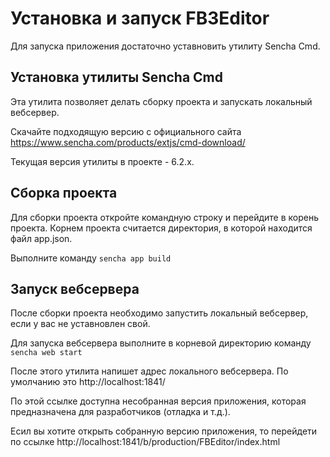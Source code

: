 # Установка и запуск FB3Editor

Для запуска приложения достаточно уставновить утилиту Sencha Cmd.

## Установка утилиты Sencha Cmd

Эта утилита позволяет делать сборку проекта и запускать локальный вебсервер.

Скачайте подходящую версию с официального сайта https://www.sencha.com/products/extjs/cmd-download/

Текущая версия утилиты в проекте - 6.2.х.

## Сборка проекта

Для сборки проекта откройте командную строку и перейдите в корень проекта. Корнем проекта считается директория, в 
которой находится файл app.json.

Выполните команду `sencha app build`

## Запуск вебсервера

После сборки проекта необходимо запустить локальный вебсервер, если у вас не уставновлен свой.

Для запуска вебсервера выполните в корневой директорию команду `sencha web start`

После этого утилита напишет адрес локального вебсервера. По умолчанию это http://localhost:1841/

По этой ссылке доступна несобранная версия приложения, которая предназначена для разработчиков (отладка и т.д.).

Есил вы хотите открыть собранную версию приложения, то перейдети по ссылке 
http://localhost:1841/b/production/FBEditor/index.html